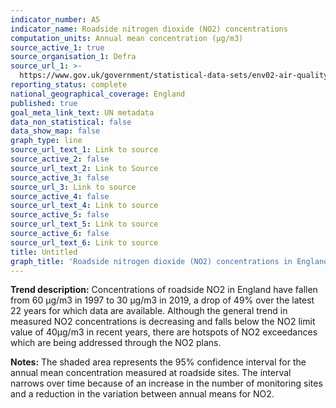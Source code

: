```yaml
---
indicator_number: A5
indicator_name: Roadside nitrogen dioxide (NO2) concentrations
computation_units: Annual mean concentration (µg/m3)
source_active_1: true
source_organisation_1: Defra
source_url_1: >-
  https://www.gov.uk/government/statistical-data-sets/env02-air-quality-statistics
reporting_status: complete
national_geographical_coverage: England
published: true
goal_meta_link_text: UN metadata
data_non_statistical: false
data_show_map: false
graph_type: line
source_url_text_1: Link to source
source_active_2: false
source_url_text_2: Link to Source
source_active_3: false
source_url_3: Link to source
source_active_4: false
source_url_text_4: Link to source
source_active_5: false
source_url_text_5: Link to source
source_active_6: false
source_url_text_6: Link to source
title: Untitled
graph_title: 'Roadside nitrogen dioxide (NO2) concentrations in England, 1997 to 2018'
---
```



**Trend description:** Concentrations of roadside NO2 in England have fallen from 60 μg/m3 in 1997 to 30 μg/m3 in 2019, a drop of 49% over the latest 22 years for which data are available. Although the general trend in measured NO2 concentrations is decreasing and falls below the NO2 limit value of 40μg/m3 in recent years, there are hotspots of NO2 exceedances which are being addressed through the NO2 plans. 


**Notes:** The shaded area represents the 95% confidence interval for the annual mean concentration measured at roadside sites. The interval narrows over time because of an increase in the number of monitoring sites and a reduction in the variation between annual means for NO2.

